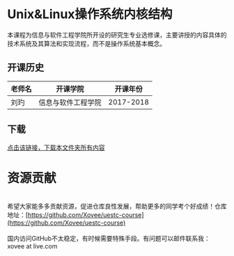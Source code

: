 # Unix&Linux操作系统内核结构

本课程为信息与软件工程学院所开设的研究生专业选修课，主要讲授的内容具体的技术系统及其算法和实现流程，而不是操作系统基本概念。

## 开课历史

老师名|开课学院|开课年份|
---|---|---
刘玓|信息与软件工程学院|2017-2018


## 下载

[点击该链接，下载本文件夹所有内容](https://xovee.github.io/gitzip/?https://github.com/Xovee/uestc-course/tree/main/课程目录/Unix&Linux操作系统内核结构)
<br><h1>资源贡献</h1><br>希望大家能多多贡献资源，促进仓库良性发展，帮助更多的同学考个好成绩！仓库地址：[https://github.com/Xovee/uestc-course](https://github.com/Xovee/uestc-course)<br><br>国内访问GitHub不太稳定，有时候需要特殊手段。有问题可以邮件联系我：xovee at live.com